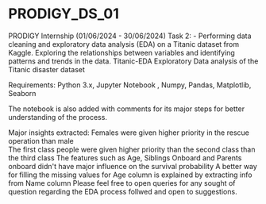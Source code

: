 # PRODIGY_DS_01
PRODIGY Internship (01/06/2024 - 30/06/2024) Task 2: - Performing data cleaning and exploratory data analysis (EDA) on a Titanic dataset from Kaggle. Exploring the relationships between variables and identifying patterns and trends in the data.
Titanic-EDA
Exploratory Data analysis of the Titanic disaster dataset

Requirements:
Python 3.x, Jupyter Notebook , Numpy, Pandas, Matplotlib, Seaborn

The notebook is also added with comments for its major steps for better understanding of the process.

Major insights extracted:
Females were given higher priority in the rescue operation than male\
The first class people were given higher priority than the second class than the third class
The features such as Age, Siblings Onboard and Parents onboard didn't have major influence on the survival probability
A better way for filling the missing values for Age column is explained by extracting info from Name column
Please feel free to open queries for any sought of question regarding the EDA process follwed and open to suggestions.

